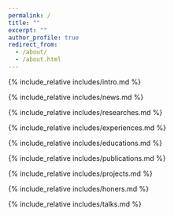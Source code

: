 ```yaml
---
permalink: /
title: ""
excerpt: ""
author_profile: true
redirect_from: 
  - /about/
  - /about.html
---
```


<span class='anchor' id='about-me'></span>
{% include_relative includes/intro.md %}

{% include_relative includes/news.md %}

{% include_relative includes/researches.md %}

{% include_relative includes/experiences.md %}

{% include_relative includes/educations.md %}

{% include_relative includes/publications.md %}

{% include_relative includes/projects.md %}

{% include_relative includes/honers.md %}

{% include_relative includes/talks.md %}


<script>
document.addEventListener("DOMContentLoaded", function() {
    const papers = document.querySelectorAll(".paper-box-text"); 
    let num = 1; // 从1开始
    papers.forEach(paper => {
        // 在第一个子元素前插入序号（数字和一个点）
        const firstChild = paper.firstElementChild;
        if (firstChild) {
            // 创建一个 span 来显示编号
            const numSpan = document.createElement("span");
            numSpan.textContent = num + ". ";
            numSpan.style.fontWeight = "bold";
            firstChild.insertAdjacentElement("afterbegin", numSpan);
            num++;
        }
    });
});
</script>



<!-- 在 about.md 文件最底部添加 -->

<script>
// 使用相对路径加载数据
async function updateCitationNumbers() {
    try {
        // 使用相对路径访问 gs_data.json
        const response = await fetch('../google_scholar_crawler/results/gs_data.json');
        const data = await response.json();
        
        // 创建 pub_id 到引用数的映射
        const citationMap = {};
        data.publications.forEach(pub => {
            citationMap[pub.author_pub_id] = pub.num_citations || 0;
        });
        
        console.log('找到引用数据:', Object.keys(citationMap).length + '篇文章');
        
        // 更新所有引用徽章
        document.querySelectorAll('.citation-badge').forEach(badge => {
            const pubId = badge.getAttribute('data-pub-id');
            const citations = citationMap[pubId];
            
            if (citations !== undefined) {
                const img = badge.querySelector('img');
                if (img) {
                    img.src = `https://img.shields.io/badge/Citations-${citations}-blue`;
                }
            }
        });
        
        console.log('✅ 引用数字更新完成');
    } catch (error) {
        console.log('引用数字更新失败:', error);
    }
}

// 页面加载后执行
if (document.readyState === 'loading') {
    document.addEventListener('DOMContentLoaded', updateCitationNumbers);
} else {
    updateCitationNumbers();
}
</script>
